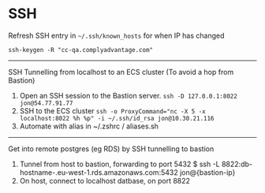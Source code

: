 # SSH

Refresh SSH entry in `~/.ssh/known_hosts` for when IP has changed

    ssh-keygen -R "cc-qa.complyadvantage.com"

----
SSH Tunnelling from localhost to an ECS cluster (To avoid a hop from Bastion)

1. Open an SSH session to the Bastion server.
    `ssh -D 127.0.0.1:8022 jon@54.77.91.77`
2. SSH to the ECS cluster
    `ssh -o ProxyCommand="nc -X 5 -x localhost:8022 %h %p" -i ~/.ssh/id_rsa jon@10.30.21.116`
3. Automate with alias in ~/.zshrc / aliases.sh

----
Get into remote postgres (eg RDS) by SSH tunnelling to bastion
1. Tunnel from host to bastion, forwarding to port 5432
    $ ssh -L 8822:db-hostname-.eu-west-1.rds.amazonaws.com:5432 jon@{bastion-ip}
2. On host, connect to localhost datbase, on port 8822

